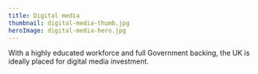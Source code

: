 ```yaml
---
title: Digital media
thumbnail: digital-media-thumb.jpg
heroImage: digital-media-hero.jpg
---
```


With a highly educated workforce and full Government backing, the UK is ideally placed for digital media investment.